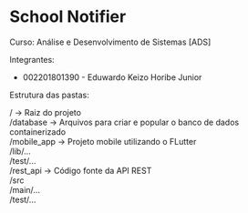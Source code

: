 # School Notifier

Curso: Análise e Desenvolvimento de Sistemas [ADS]

Integrantes:
- 002201801390 - Eduwardo Keizo Horibe Junior

<p>Estrutura das pastas:</p>
/ -> Raiz do projeto<br>
  /database -> Arquivos para criar e popular o banco de dados containerizado<br>
  /mobile_app -> Projeto mobile utilizando o FLutter<br>
    /lib/...<br>
    /test/...<br>
  /rest_api -> Código fonte da API REST<br>
    /src<br>
      /main/...<br>
      /test/...<br>
